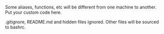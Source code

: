 Some aliases, functions, etc will be different from one machine to another.  Put your custom code here.

.gitignore, README.md and hidden files ignored.  Other files will be sourced to bashrc.
